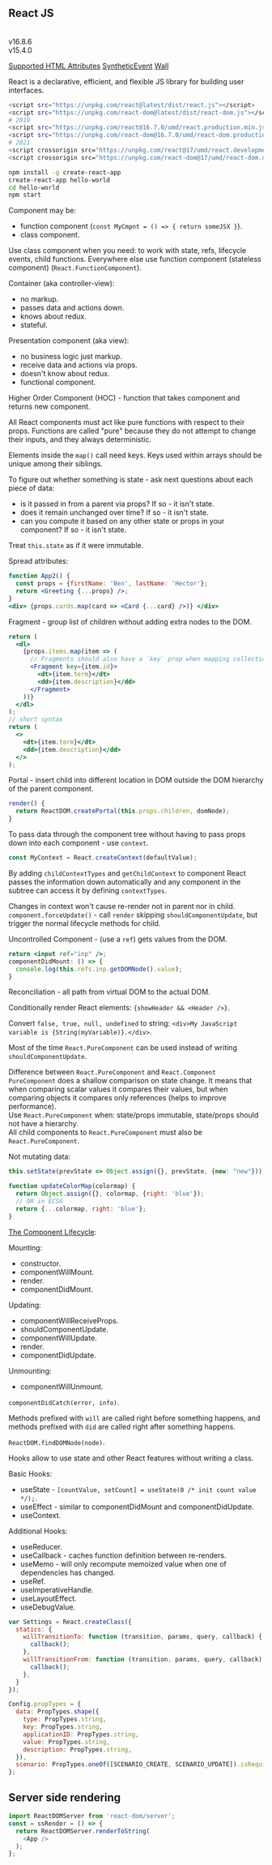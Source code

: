 React JS
-

<br>v16.8.6
<br>v15.4.0

[Supported HTML Attributes](https://facebook.github.io/react/docs/dom-elements.html#all-supported-html-attributes)
[SyntheticEvent](https://facebook.github.io/react/docs/events.html#supported-events)
[Wall](https://github.com/cn007b/wall/blob/master/wall/src/web/js/implementation/react/babel/app.babel)

React is a declarative, efficient, and flexible JS library for building user interfaces.

````sh
<script src="https://unpkg.com/react@latest/dist/react.js"></script>
<script src="https://unpkg.com/react-dom@latest/dist/react-dom.js"></script>
# 2019
<script src="https://unpkg.com/react@16.7.0/umd/react.production.min.js"></script>
<script src="https://unpkg.com/react-dom@16.7.0/umd/react-dom.production.min.js"></script>
# 2021
<script crossorigin src="https://unpkg.com/react@17/umd/react.development.js"></script>
<script crossorigin src="https://unpkg.com/react-dom@17/umd/react-dom.development.js"></script>

npm install -g create-react-app
create-react-app hello-world
cd hello-world
npm start
````

Component may be:
* function component (`const MyCmpnt = () => { return someJSX }`).
* class component.

Use class component when you need: to work with state, refs, lifecycle events, child functions.
Everywhere else use function component (stateless component) (`React.FunctionComponent`).

Container (aka controller-view):
* no markup.
* passes data and actions down.
* knows about redux.
* stateful.

Presentation component (aka view):
* no business logic just markup.
* receive data and actions via props.
* doesn't know about redux.
* functional component.

Higher Order Component (HOC) - function that takes component and returns new component.

All React components must act like pure functions with respect to their props.
Functions are called "pure" because they do not attempt to change their inputs,
and they always deterministic.

Elements inside the `map()` call need keys.
Keys used within arrays should be unique among their siblings.

To figure out whether something is state - ask next questions about each piece of data:
* is it passed in from a parent via props? If so - it isn't state.
* does it remain unchanged over time? If so - it isn't state.
* can you compute it based on any other state or props in your component? If so - it isn't state.

Treat `this.state` as if it were immutable.

Spread attributes:
````jsx
function App2() {
  const props = {firstName: 'Ben', lastName: 'Hector'};
  return <Greeting {...props} />;
}
<div> {props.cards.map(card => <Card {...card} />)} </div>
````

Fragment - group list of children without adding extra nodes to the DOM.
````jsx
return (
  <dl>
    {props.items.map(item => (
      // Fragments should also have a `key` prop when mapping collections
      <Fragment key={item.id}>
        <dt>{item.term}</dt>
        <dd>{item.description}</dd>
      </Fragment>
    ))}
  </dl>
);
// short syntax
return (
  <>
    <dt>{item.term}</dt>
    <dd>{item.description}</dd>
  </>
);
````

Portal - insert child into different location in DOM
outside the DOM hierarchy of the parent component.
````jsx
render() {
  return ReactDOM.createPortal(this.props.children, domNode);
}
````

To pass data through the component tree without having to pass props
down into each component - use `context`.
````jsx
const MyContext = React.createContext(defaultValue);
````

By adding `childContextTypes` and `getChildContext` to component
React passes the information down automatically
and any component in the subtree can access it by defining `contextTypes`.

Changes in context won't cause re-render not in parent nor in child.
`component.forceUpdate()` - call `render` skipping `shouldComponentUpdate`,
but trigger the normal lifecycle methods for child.

Uncontrolled Component - (use a `ref`) gets values from the DOM.
````jsx
return <input ref="inp" />;
componentDidMount: () => {
  console.log(this.refs.inp.getDOMNode().value);
}
````

Reconciliation - all path from virtual DOM to the actual DOM.

Conditionally render React elements: `{showHeader && <Header />}`.

Convert `false, true, null, undefined` to string: `<div>My JavaScript variable is {String(myVariable)}.</div>`.

Most of the time `React.PureComponent` can be used instead of writing `shouldComponentUpdate`.

Difference between `React.PureComponent` and `React.Component`
`PureComponent` does a shallow comparison on state change.
It means that when comparing scalar values it compares their values,
but when comparing objects it compares only references (helps to improve performance).
<br>Use `React.PureComponent` when: state/props immutable, state/props should not have a hierarchy.
<br>All child components to `React.PureComponent` must also be `React.PureComponent`.

Not mutating data:
````jsx
this.setState(prevState => Object.assign({}, prevState, {new: "new"}));

function updateColorMap(colormap) {
  return Object.assign({}, colormap, {right: 'blue'});
  // OR in ECS6
  return {...colormap, right: 'blue'};
}
````

[The Component Lifecycle](https://facebook.github.io/react/docs/react-component.html#the-component-lifecycle):

Mounting:
* constructor.
* componentWillMount.
* render.
* componentDidMount.

Updating:
* componentWillReceiveProps.
* shouldComponentUpdate.
* componentWillUpdate.
* render.
* componentDidUpdate.

Unmounting:
* componentWillUnmount.

`componentDidCatch(error, info)`.

Methods prefixed with `will` are called right before something happens,
and methods prefixed with `did` are called right after something happens.

`ReactDOM.findDOMNode(node)`.

Hooks allow to use state and other React features without writing a class.

Basic Hooks:
* useState - `[countValue, setCount] = useState(0 /* init count value */);`.
* useEffect - similar to componentDidMount and componentDidUpdate.
* useContext.

Additional Hooks:
* useReducer.
* useCallback - caches function definition between re-renders.
* useMemo - will only recompute memoized value when one of dependencies has changed.
* useRef.
* useImperativeHandle.
* useLayoutEffect.
* useDebugValue.

````jsx
var Settings = React.createClass({
  statics: {
    willTransitionTo: function (transition, params, query, callback) {
      callback();
    },
    willTransitionFrom: function (transition, params, query, callback) {
      callback();
    },
  }
});

Config.propTypes = {
  data: PropTypes.shape({
    type: PropTypes.string,
    key: PropTypes.string,
    applicationID: PropTypes.string,
    value: PropTypes.string,
    description: PropTypes.string,
  }),
  scenario: PropTypes.oneOf([SCENARIO_CREATE, SCENARIO_UPDATE]).isRequired,
};
````

## Server side rendering

````js
import ReactDOMServer from 'react-dom/server';
const = ssRender = () => {
  return ReactDOMServer.renderToString(
    <App />
  );
};
````
